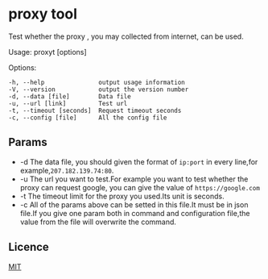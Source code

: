 # proxy tool
Test whether the proxy , you may collected from internet, can be used.

  Usage: proxyt [options]                                                                                                                  
                                                                                                                                         
  Options:                                                                                                                               
                                                                                                                                         
    -h, --help               output usage information                                                                                    
    -V, --version            output the version number                                                                                   
    -d, --data [file]        Data file                                                                                                   
    -u, --url [link]         Test url                                                                                                    
    -t, --timeout [seconds]  Request timeout seconds                                                                                     
    -c, --config [file]      All the config file 

## Params

- -d The data file, you should given the format of `ip:port` in every line,for example,`207.182.139.74:80`. 
- -u The url you want to test.For example you want to test whether the proxy can request google, you can give the value of `https://google.com`
- -t The timeout limit for the proxy you used.Its unit is seconds.
- -c All of the params above can be setted in this file.It must be in json file.If you give one param both in command and configuration file,the value from the file will overwrite the command.

## Licence

[MIT](https://opensource.org/licenses/MIT)